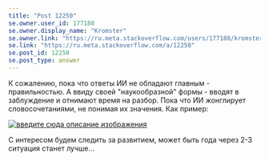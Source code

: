 ```yaml
---
title: "Post 12250"
se.owner.user_id: 177188
se.owner.display_name: "Kromster"
se.owner.link: "https://ru.meta.stackoverflow.com/users/177188/kromster"
se.link: "https://ru.meta.stackoverflow.com/a/12250"
se.post_id: 12250
se.post_type: answer
---
```

<p>К сожалению, пока что ответы ИИ не обладают главным - правильностью. А ввиду своей &quot;наукообразной&quot; формы - вводят в заблуждение и отнимают время на разбор. Пока что ИИ жонглирует словосочетаниями, не понимая их значения. Как пример:</p>
<p><a href="https://i.stack.imgur.com/RXCdI.png" rel="nofollow noreferrer"><img src="https://i.stack.imgur.com/RXCdI.png" alt="введите сюда описание изображения" /></a></p>
<p>С интересом будем следить за развитием, может быть года через 2-3 ситуация станет лучше...</p>
